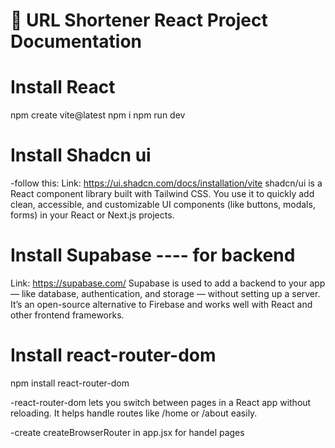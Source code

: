 # 🔗 URL Shortener React Project Documentation

# Install React
  npm create vite@latest
  npm i
  npm run dev

# Install Shadcn ui
  -follow this:
  Link: https://ui.shadcn.com/docs/installation/vite
  shadcn/ui is a React component library built with Tailwind CSS. You use it to quickly add clean, accessible, and customizable UI components (like buttons, modals, forms) in your React or Next.js projects.

# Install Supabase ---- for backend
  Link: https://supabase.com/
  Supabase is used to add a backend to your app — like database, authentication, and storage — without setting up a server. It’s an open-source alternative to Firebase and works well with React and other frontend frameworks.

# Install react-router-dom
  npm install react-router-dom

  -react-router-dom lets you switch between pages in a  React app without reloading. It helps handle routes  like /home or /about easily.

  -create createBrowserRouter in app.jsx for handel pages 




